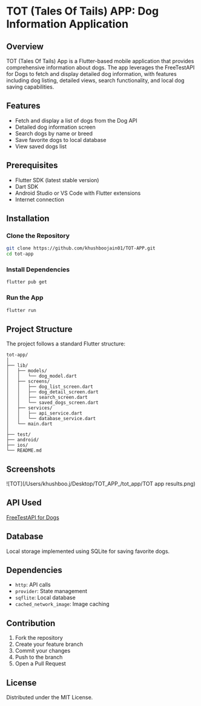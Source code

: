 # TOT (Tales Of Tails) APP: Dog Information Application

## Overview
TOT (Tales Of Tails) App is a Flutter-based mobile application that provides comprehensive information about dogs. The app leverages the FreeTestAPI for Dogs to fetch and display detailed dog information, with features including dog listing, detailed views, search functionality, and local dog saving capabilities.

## Features
- Fetch and display a list of dogs from the Dog API
- Detailed dog information screen
- Search dogs by name or breed
- Save favorite dogs to local database
- View saved dogs list

## Prerequisites
- Flutter SDK (latest stable version)
- Dart SDK
- Android Studio or VS Code with Flutter extensions
- Internet connection

## Installation

### Clone the Repository
```bash
git clone https://github.com/khushboojain01/TOT-APP.git
cd tot-app
```

### Install Dependencies
```bash
flutter pub get
```

### Run the App
```bash
flutter run
```

## Project Structure
The project follows a standard Flutter structure:

```
tot-app/
│
├── lib/
│   ├── models/
│   │   └── dog_model.dart
│   ├── screens/
│   │   ├── dog_list_screen.dart
│   │   ├── dog_detail_screen.dart
│   │   ├── search_screen.dart
│   │   └── saved_dogs_screen.dart
│   ├── services/
│   │   ├── api_service.dart
│   │   └── database_service.dart
│   └── main.dart
│
├── test/
├── android/
├── ios/
└── README.md
```

## Screenshots
![TOT](/Users/khushboo.j/Desktop/TOT_APP_/tot_app/TOT app results.png)

## API Used
[FreeTestAPI for Dogs](https://freetestapi.com/apis/dogs)

## Database
Local storage implemented using SQLite for saving favorite dogs.

## Dependencies
- `http`: API calls
- `provider`: State management
- `sqflite`: Local database
- `cached_network_image`: Image caching

## Contribution
1. Fork the repository
2. Create your feature branch 
3. Commit your changes
4. Push to the branch 
5. Open a Pull Request

## License
Distributed under the MIT License.
